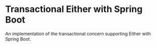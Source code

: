 # Transactional Either with Spring Boot

An implementation of the transactional concern supporting Either with Spring Boot.
